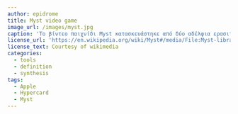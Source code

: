 ```yaml
---
author: epidrome
title: Myst video game 
image_url: /images/myst.jpg
caption: 'Το βίντεο παιχνίδι Myst κατασκευάστηκε από δύο αδέλφια ερασιτέχνες με το εργαλείο συγγραφής πολυμεσικών εφαρμογών Hypercard της Apple. Οι περιορισμοί του εργαλείου αντιστοιχούν σε αυτούς μιας σύγχρονης εφαρμογής παρουσιάσεων, η οποία βασίζεται σε διαδοχικές εικόνες ή βίντεο και στον ορισμό σημείων διάδρασης που συνδέουν μεταξύ τους τις εικόνες.' 
license_url: 'https://en.wikipedia.org/wiki/Myst#/media/File:Myst-library_and_ship.jpg' 
license_text: Courtesy of wikimedia
categories:
  - tools 
  - definition
  - synthesis
tags:
  - Apple
  - Hypercard 
  - Myst 
---
```


